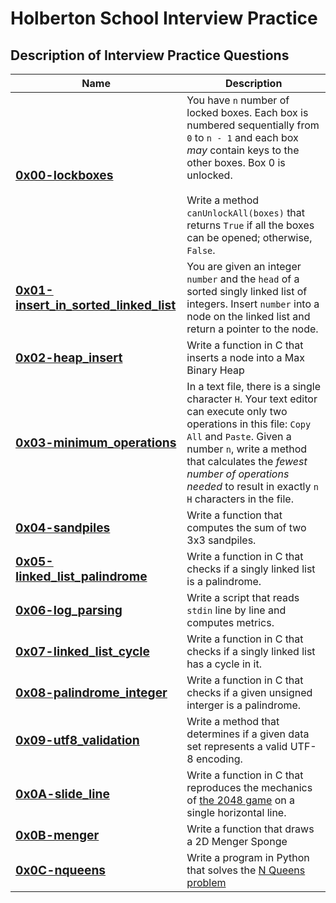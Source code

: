 # Holberton School Interview Practice

## Description of Interview Practice Questions

| Name | Description |
|-|-|
| <strong align="center" style="font-size: 1.2em">[0x00-lockboxes](./0x00-lockboxes)</strong> | You have `n` number of locked boxes. Each box is numbered sequentially from `0` to `n - 1` and each box *may* contain keys to the other boxes. Box 0 is unlocked.<br><br>Write a method `canUnlockAll(boxes)` that returns `True` if all the boxes can be opened; otherwise, `False`. |
| <strong align="center" style="font-size: 1.2em">[0x01-insert_in_sorted_linked_list](./0x01-insert_in_sorted_linked_list)</strong> | You are given an integer `number` and the `head` of a sorted singly linked list of integers. Insert `number` into a node on the linked list and return a pointer to the node. |
| <strong align="center" style="font-size: 1.2em">[0x02-heap_insert](./0x02-heap_insert)</strong> | Write a function in C that inserts a node into a Max Binary Heap |
| <strong align="center" style="font-size: 1.2em">[0x03-minimum_operations](./0x03-minimum_operations)</strong> | In a text file, there is a single character `H`. Your text editor can execute only two operations in this file: `Copy All` and `Paste`. Given a number `n`, write a method that calculates the _fewest number of operations needed_ to result in exactly `n` `H` characters in the file. |
| <strong align="center" style="font-size: 1.2em">[0x04-sandpiles](./0x04-sandpiles)</strong> | Write a function that computes the sum of two 3x3 sandpiles. |
| <strong align="center" style="font-size: 1.2em">[0x05-linked_list_palindrome](./0x05-linked_list_palindrome)</strong> | Write a function in C that checks if a singly linked list is a palindrome. |
| <strong align="center" style="font-size: 1.2em">[0x06-log_parsing](./0x06-log_parsing)</strong> | Write a script that reads `stdin` line by line and computes metrics. |
| <strong align="center" style="font-size: 1.2em">[0x07-linked_list_cycle](./0x07-linked_list_cycle)</strong> | Write a function in C that checks if a singly linked list has a cycle in it. |
| <strong align="center" style="font-size: 1.2em">[0x08-palindrome_integer](./0x08-palindrome_integer)</strong> | Write a function in C that checks if a given unsigned interger is a palindrome. |
| <strong align="center" style="font-size: 1.2em">[0x09-utf8_validation](./0x09-utf8-validation)</strong> | Write a method that determines if a given data set represents a valid UTF-8 encoding. |
| <strong align="center" style="font-size: 1.2em">[0x0A-slide_line](./0x0A-slide_line)</strong> | Write a function in C that reproduces the mechanics of [the 2048 game](https://play2048.co) on a single horizontal line. |
| <strong align="center" style="font-size: 1.2em">[0x0B-menger](./0x0B-menger)</strong> | Write a function that draws a 2D Menger Sponge |
| <strong align="center" style="font-size: 1.2em">[0x0C-nqueens](./0x0B-menger)</strong> | Write a program in Python that solves the [N Queens problem](https://en.wikipedia.org/wiki/Eight_queens_puzzle) |
